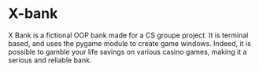 # X-bank

X Bank is a fictional OOP bank made for a CS groupe project.
It is terminal based, and uses the pygame module to create game windows.
Indeed, it is possible to gamble your life savings on various casino games, making it a serious and reliable bank.

